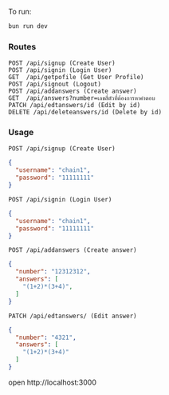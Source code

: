 To run:
```sh
bun run dev
```
### Routes

```
POST /api/signup (Create User)
POST /api/signin (Login User)
GET  /api/getpofile (Get User Profile)
POST /api/signout (Logout)
POST /api/addanswers (Create answer)
GET  /api/answers?number=เลขสี่ตัวที่ต้องการหาคำตอบ
PATCH /api/edtanswers/id (Edit by id)
DELETE /api/deleteanswers/id (Delete by id)
```


### Usage

```
POST /api/signup (Create User)
```

```json
{
  "username": "chain1",
  "password": "11111111"
}

```

```
POST /api/signin (Login User)
```

```json
{
  "username": "chain1",
  "password": "11111111"
}
```

```
POST /api/addanswers (Create answer)
```

```json
{
  "number": "12312312",
  "answers": [
    "(1+2)*(3+4)",
  ]
}
```

```
PATCH /api/edtanswers/ (Edit answer)
```

```json
{
  "number": "4321",
  "answers": [
    "(1+2)*(3+4)"
  ]
}
```

open http://localhost:3000
